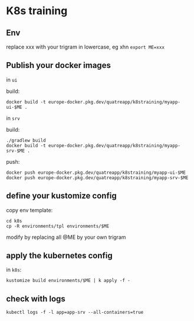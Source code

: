 # K8s training

## Env

replace xxx with your trigram in lowercase, eg xhn 
`export ME=xxx`

## Publish your docker images

in `ui`

build:
```
docker build -t europe-docker.pkg.dev/quatreapp/k8straining/myapp-ui-$ME .
```

in `srv`

build:
```
./gradlew build
docker build -t europe-docker.pkg.dev/quatreapp/k8straining/myapp-srv-$ME .
```

push:
```
docker push europe-docker.pkg.dev/quatreapp/k8straining/myapp-ui-$ME
docker push europe-docker.pkg.dev/quatreapp/k8straining/myapp-srv-$ME
```

## define your kustomize config

copy env template:
```
cd k8s
cp -R environments/tpl environments/$ME 
```

modify by replacing all @ME by your own trigram

## apply the kubernetes config

in `k8s`:
```
kustomize build environments/$ME | k apply -f -
```

## check with logs

```
kubectl logs -f -l app=app-srv --all-containers=true
```
